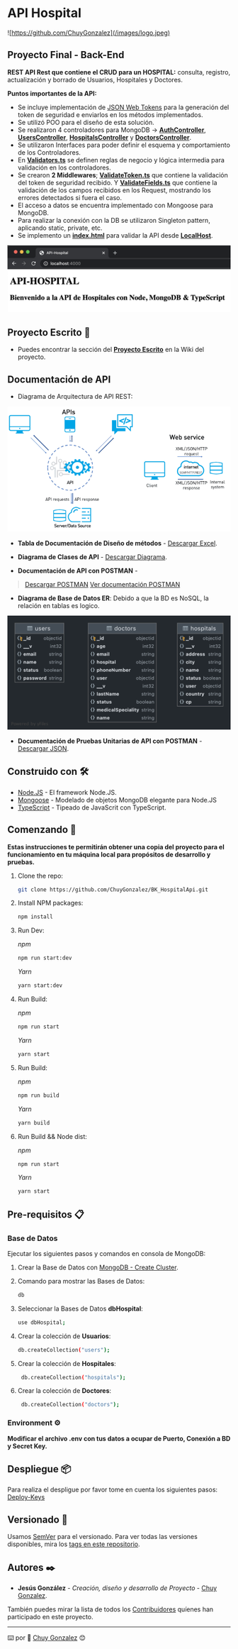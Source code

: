 # API Hospital

![https://github.com/ChuyGonzalez](/images/logo.jpeg)

## Proyecto Final - **Back-End**

**REST API Rest que contiene el CRUD para un HOSPITAL:** consulta, registro, actualización y borrado de Usuarios, Hospitales y Doctores.

**Puntos importantes de la API:**

- Se incluye implementación de [JSON Web Tokens](https://jwt.io/) para la generación del token de seguridad e enviarlos en los métodos implementados.
- Se utilizó POO para el diseño de esta solución.
- Se realizaron 4 controladores para MongoDB -> [**AuthController**](controllers/AuthController.ts), [**UsersController**](controllers/UsersController.ts), [**HospitalsController**](controllers/HospitalsController.ts) y [**DoctorsController**](controllers/DoctorsController.ts).
- Se utilizaron Interfaces para poder definir el esquema y comportamiento de los Controladores.
- En [**Validators.ts**](helpers/Validators.ts) se definen reglas de negocio y lógica intermedia para validación en los controladores.
- Se crearon **2 Middlewares**; [**ValidateToken.ts**](middlewares/ValidateToken.ts) que contiene la validación del token de seguridad recibido. Y [**ValidateFields.ts**](middlewares/ValidateFields.ts) que contiene la validación de los campos recibidos en los Request, mostrando los errores detectados si fuera el caso.
- El acceso a datos se encuentra implementado con Mongoose para MongoDB. 
- Para realizar la conexión con la DB se utilizaron Singleton pattern, aplicando static, private, etc.
- Se implemento un [**index.html**](public/index.html) para validar la API desde [**LocalHost**](http://localhost/4000).

![Ejemplo Index](images/index.png)

## Proyecto Escrito 📖

- Puedes encontrar la sección del [**Proyecto Escrito**](https://github.com/ChuyGonzalez/BK_HospitalApi/wiki/PROYECTO-ESCRITO) en la Wiki del proyecto.

## Documentación de API

- Diagrama de Arquitectura de API REST:

![Arquitectura](/images/arquitectura.png)
  
- **Tabla de Documentación de Diseño de métodos** - [Descargar Excel](/Documents/APIHospital.xlsx).

- **Diagrama de Clases de API** - [Descargar Diagrama](/Documents/diagramClass.drawio).
  
- **Documentación de API con POSTMAN** - 

> [Descargar POSTMAN](https://www.getpostman.com/collections/0f05ba9c7af36440faa7)
> [Ver documentación POSTMAN](https://documenter.getpostman.com/view/257435/TzY1iwom)

- **Diagrama de Base de Datos ER**: Debido a que la BD es NoSQL, la relación en tablas es logico.

![Arquitectura](/images/DBHospital_ER.png)

- **Documentación de Pruebas Unitarias de API con POSTMAN** - [Descargar JSON](/Documents/ApiHospital.postman_test_run.json).

## Construido con 🛠️

- [Node.JS](https://nodejs.org/en/) - El framework Node.JS.
- [Mongoose](https://mongoosejs.com/) - ‎Modelado ‎‎de objetos MongoDB‎ elegante para ‎‎Node.JS‎
- [TypeScript](https://www.typescriptlang.org/) - Tipeado de JavaScrit con ‎TypeScript.

## Comenzando 🚀

**Estas instrucciones te permitirán obtener una copia del proyecto para el funcionamiento en tu máquina local para propósitos de desarrollo y pruebas.**

1. Clone the repo:

   ```sh
   git clone https://github.com/ChuyGonzalez/BK_HospitalApi.git
   ```

2. Install NPM packages:

   ```sh
   npm install
   ```

3. Run Dev:

    *npm*

    ```sh
    npm run start:dev
    ```

    *Yarn*

    ```sh
    yarn start:dev
    ```

4. Run Build:

    *npm*

    ```sh
    npm run start
    ```

    *Yarn*

    ```sh
    yarn start
    ```

5. Run Build:

    *npm*

    ```sh
    npm run build
    ```

    *Yarn*

    ```sh
    yarn build
    ```

6. Run Build && Node dist:

    *npm*

    ```sh
    npm run start
    ```

    *Yarn*

    ```sh
    yarn start
    ```

## Pre-requisitos 📋

### Base de Datos

Ejecutar los siguientes pasos y comandos en consola de MongoDB:

1. Crear la Base de Datos con [MongoDB - Create Cluster](https://docs.atlas.mongodb.com/tutorial/create-mongodb-user-for-cluster).
2. Comando para mostrar las Bases de Datos:

    ```bash
    db
    ```

3. Seleccionar la Bases de Datos **dbHospital**:

    ```bash
    use dbHospital;
    ```

4. Crear la colección de **Usuarios**:

    ```bash
    db.createCollection("users");
    ```

5. Crear la colección de **Hospitales**:

   ```bash
    db.createCollection("hospitals");
    ```

6. Crear la colección de **Doctores**:

   ```bash
    db.createCollection("doctors");
    ```

### Environment ⚙️

**Modificar el archivo .env con tus datos a ocupar de Puerto, Conexión a BD y Secret Key.**

## Despliegue 📦

Para realiza el despligue por favor tome en cuenta los siguientes pasos: [Deploy-Keys](https://docs.github.com/en/developers/overview/managing-deploy-keys#deploy-keys)

## Versionado 📌

Usamos [SemVer](http://semver.org/) para el versionado. Para ver todas las versiones disponibles, mira los [tags en este repositorio](https://github.com/ChuyGonzalez/BK_HospitalApi/tags).

## Autores ✒️

- **Jesús González** - *Creación, diseño y desarrollo de Proyecto* - [Chuy Gonzalez](https://github.com/ChuyGonzalez).

También puedes mirar la lista de todos los [Contribuidores](https://github.com/ChuyGonzalez/BK_HospitalApi/graphs/contributors) quíenes han participado en este proyecto.

---
⌨️ por :robot: [Chuy Gonzalez](https://github.com/ChuyGonzalez) 😊